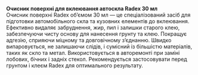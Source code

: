 **Очисник поверхні для вклеювання автоскла Radex 30 мл**  
Очисник поверхні Radex об’ємом 30 мл — це спеціалізований засіб для підготовки автомобільного скла та кузовних елементів до вклеювання. Ефективно видаляє забруднення, жир, пил і залишки старого клею, забезпечуючи чисту основу для нанесення грунту та клею. Покращує адгезію, сприяючи міцному та довговічному з’єднанню. Швидко випаровується, не залишаючи слідів, і сумісний із більшістю матеріалів, таких як скло та метал. Використовується в авторемонті при заміні лобових, бічних і задніх стекол. Рекомендується застосовувати перед грунтом і клеєм Radex для оптимального результату.
